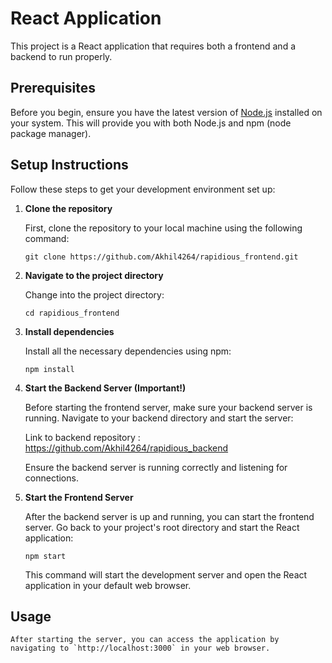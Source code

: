 # React Application

This project is a React application that requires both a frontend and a backend to run properly.

## Prerequisites

Before you begin, ensure you have the latest version of [Node.js](https://nodejs.org/) installed on your system. This will provide you with both Node.js and npm (node package manager).

## Setup Instructions

Follow these steps to get your development environment set up:

1. **Clone the repository**

   First, clone the repository to your local machine using the following command:

   ``` git clone https://github.com/Akhil4264/rapidious_frontend.git ```


2. **Navigate to the project directory**

    Change into the project directory:

    ``` cd rapidious_frontend ```


3. **Install dependencies**

    Install all the necessary dependencies using npm:

    ``` npm install ```


4. **Start the Backend Server (Important!)**

    Before starting the frontend server, make sure your backend server is running. Navigate to your backend directory and start the server:

    Link to backend repository : https://github.com/Akhil4264/rapidious_backend

    Ensure the backend server is running correctly and listening for connections.

5. **Start the Frontend Server**

    After the backend server is up and running, you can start the frontend server. Go back to your project's root directory and start the React application:

    ``` npm start ```

    This command will start the development server and open the React application in your default web browser.

## Usage

    After starting the server, you can access the application by navigating to `http://localhost:3000` in your web browser.








